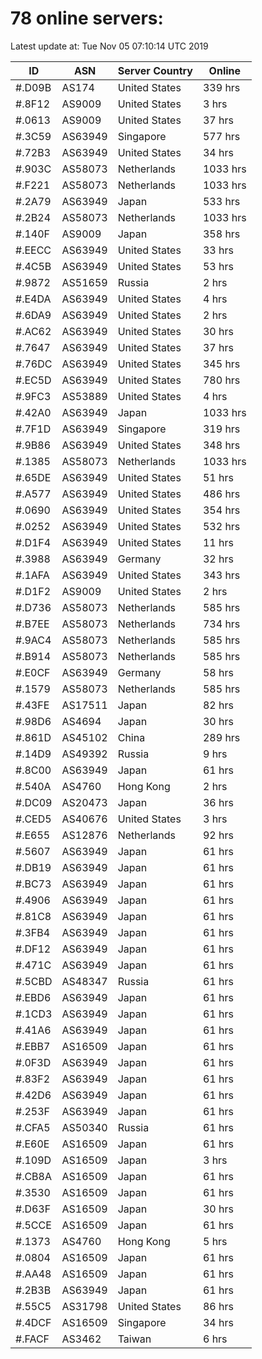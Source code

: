 # 78 online servers:

Latest update at: Tue Nov 05 07:10:14 UTC 2019

| ID | ASN | Server Country | Online |
| -- | --- | -------------- | ------ |
| #.D09B | AS174 | United States | 339 hrs |
| #.8F12 | AS9009 | United States | 3 hrs |
| #.0613 | AS9009 | United States | 37 hrs |
| #.3C59 | AS63949 | Singapore | 577 hrs |
| #.72B3 | AS63949 | United States | 34 hrs |
| #.903C | AS58073 | Netherlands | 1033 hrs |
| #.F221 | AS58073 | Netherlands | 1033 hrs |
| #.2A79 | AS63949 | Japan | 533 hrs |
| #.2B24 | AS58073 | Netherlands | 1033 hrs |
| #.140F | AS9009 | Japan | 358 hrs |
| #.EECC | AS63949 | United States | 33 hrs |
| #.4C5B | AS63949 | United States | 53 hrs |
| #.9872 | AS51659 | Russia | 2 hrs |
| #.E4DA | AS63949 | United States | 4 hrs |
| #.6DA9 | AS63949 | United States | 2 hrs |
| #.AC62 | AS63949 | United States | 30 hrs |
| #.7647 | AS63949 | United States | 37 hrs |
| #.76DC | AS63949 | United States | 345 hrs |
| #.EC5D | AS63949 | United States | 780 hrs |
| #.9FC3 | AS53889 | United States | 4 hrs |
| #.42A0 | AS63949 | Japan | 1033 hrs |
| #.7F1D | AS63949 | Singapore | 319 hrs |
| #.9B86 | AS63949 | United States | 348 hrs |
| #.1385 | AS58073 | Netherlands | 1033 hrs |
| #.65DE | AS63949 | United States | 51 hrs |
| #.A577 | AS63949 | United States | 486 hrs |
| #.0690 | AS63949 | United States | 354 hrs |
| #.0252 | AS63949 | United States | 532 hrs |
| #.D1F4 | AS63949 | United States | 11 hrs |
| #.3988 | AS63949 | Germany | 32 hrs |
| #.1AFA | AS63949 | United States | 343 hrs |
| #.D1F2 | AS9009 | United States | 2 hrs |
| #.D736 | AS58073 | Netherlands | 585 hrs |
| #.B7EE | AS58073 | Netherlands | 734 hrs |
| #.9AC4 | AS58073 | Netherlands | 585 hrs |
| #.B914 | AS58073 | Netherlands | 585 hrs |
| #.E0CF | AS63949 | Germany | 58 hrs |
| #.1579 | AS58073 | Netherlands | 585 hrs |
| #.43FE | AS17511 | Japan | 82 hrs |
| #.98D6 | AS4694 | Japan | 30 hrs |
| #.861D | AS45102 | China | 289 hrs |
| #.14D9 | AS49392 | Russia | 9 hrs |
| #.8C00 | AS63949 | Japan | 61 hrs |
| #.540A | AS4760 | Hong Kong | 2 hrs |
| #.DC09 | AS20473 | Japan | 36 hrs |
| #.CED5 | AS40676 | United States | 3 hrs |
| #.E655 | AS12876 | Netherlands | 92 hrs |
| #.5607 | AS63949 | Japan | 61 hrs |
| #.DB19 | AS63949 | Japan | 61 hrs |
| #.BC73 | AS63949 | Japan | 61 hrs |
| #.4906 | AS63949 | Japan | 61 hrs |
| #.81C8 | AS63949 | Japan | 61 hrs |
| #.3FB4 | AS63949 | Japan | 61 hrs |
| #.DF12 | AS63949 | Japan | 61 hrs |
| #.471C | AS63949 | Japan | 61 hrs |
| #.5CBD | AS48347 | Russia | 61 hrs |
| #.EBD6 | AS63949 | Japan | 61 hrs |
| #.1CD3 | AS63949 | Japan | 61 hrs |
| #.41A6 | AS63949 | Japan | 61 hrs |
| #.EBB7 | AS16509 | Japan | 61 hrs |
| #.0F3D | AS63949 | Japan | 61 hrs |
| #.83F2 | AS63949 | Japan | 61 hrs |
| #.42D6 | AS63949 | Japan | 61 hrs |
| #.253F | AS63949 | Japan | 61 hrs |
| #.CFA5 | AS50340 | Russia | 61 hrs |
| #.E60E | AS16509 | Japan | 61 hrs |
| #.109D | AS16509 | Japan | 3 hrs |
| #.CB8A | AS16509 | Japan | 61 hrs |
| #.3530 | AS16509 | Japan | 61 hrs |
| #.D63F | AS16509 | Japan | 30 hrs |
| #.5CCE | AS16509 | Japan | 61 hrs |
| #.1373 | AS4760 | Hong Kong | 5 hrs |
| #.0804 | AS16509 | Japan | 61 hrs |
| #.AA48 | AS16509 | Japan | 61 hrs |
| #.2B3B | AS63949 | Japan | 61 hrs |
| #.55C5 | AS31798 | United States | 86 hrs |
| #.4DCF | AS16509 | Singapore | 34 hrs |
| #.FACF | AS3462 | Taiwan | 6 hrs |

